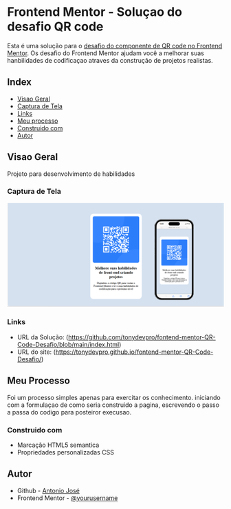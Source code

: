 # Frontend Mentor - Soluçao do desafio QR code

Esta é uma solução para o [ desafio do componente de QR code no Frontend Mentor](https://www.frontendmentor.io/challenges/qr-code-component-iux_sIO_H). Os desafio do Frontend Mentor ajudam você a melhorar suas hanbilidades de codificaçao atraves da construção de projetos realistas.

## Index

  - [Visao Geral](#Visao-Geral)
  - [Captura de Tela](#Captura-de-Tela)
  - [Links](#links)
  - [Meu processo](#meu-processo)
  - [Construido com](#Contruido-com)
- [Autor](#autor)



## Visao Geral

Projeto para desenvolvimento de habilidades

### Captura de Tela

![](./css/images/Captura%20de%20tela%202024-06-17%20115955.png)

### Links

- URL da Solução: (https://github.com/tonydevpro/fontend-mentor-QR-Code-Desafio/blob/main/index.html)
- URL do site: (https://tonydevpro.github.io/fontend-mentor-QR-Code-Desafio/)

## Meu Processo

Foi um processo simples apenas para exercitar os conhecimento. iniciando com a formulaçao de como seria construido a pagina, escrevendo o passo a passa do codigo para posteiror execusao.

### Construido com

- Marcação HTML5 semantica
- Propriedades personalizadas CSS


## Autor

- Github - [Antonio José](https://github.com/tonydevpro)
- Frontend Mentor - [@yourusername](https://www.frontendmentor.io/profile/tonydevpro)

